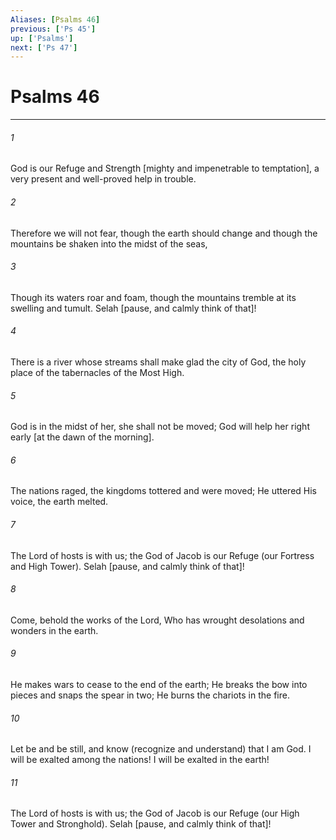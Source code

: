 ```yaml
---
Aliases: [Psalms 46]
previous: ['Ps 45']
up: ['Psalms']
next: ['Ps 47']
---
```

# Psalms 46

***














###### 1 






God is our Refuge and Strength [mighty and impenetrable to temptation], a very present and well-proved help in trouble. 













###### 2 






Therefore we will not fear, though the earth should change and though the mountains be shaken into the midst of the seas, 













###### 3 






Though its waters roar and foam, though the mountains tremble at its swelling and tumult. Selah [pause, and calmly think of that]! 













###### 4 






There is a river whose streams shall make glad the city of God, the holy place of the tabernacles of the Most High. 













###### 5 






God is in the midst of her, she shall not be moved; God will help her right early [at the dawn of the morning]. 













###### 6 






The nations raged, the kingdoms tottered and were moved; He uttered His voice, the earth melted. 













###### 7 






The Lord of hosts is with us; the God of Jacob is our Refuge (our Fortress and High Tower). Selah [pause, and calmly think of that]! 













###### 8 






Come, behold the works of the Lord, Who has wrought desolations and wonders in the earth. 













###### 9 






He makes wars to cease to the end of the earth; He breaks the bow into pieces and snaps the spear in two; He burns the chariots in the fire. 













###### 10 






Let be and be still, and know (recognize and understand) that I am God. I will be exalted among the nations! I will be exalted in the earth! 













###### 11 






The Lord of hosts is with us; the God of Jacob is our Refuge (our High Tower and Stronghold). Selah [pause, and calmly think of that]!
